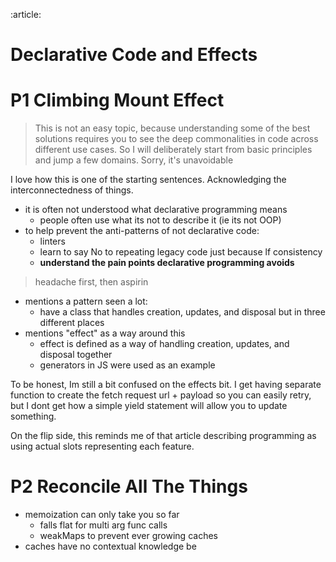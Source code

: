 :article:

# Declarative Code and Effects

# P1 Climbing Mount Effect
> This is not an easy topic, because understanding some of the best solutions requires you to see the deep commonalities in code across different use cases. So I will deliberately start from basic principles and jump a few domains. Sorry, it's unavoidable

I love how this is one of the starting sentences. Acknowledging the interconnectedness of things.

- it is often not understood what declarative programming means
  - people often use what its not to describe it (ie its not OOP)
- to help prevent the anti-patterns of not declarative code:
  - linters
  - learn to say No to repeating legacy code just because lf consistency
  - **understand the pain points declarative programming avoids**
> headache first, then aspirin
- mentions a pattern seen a lot:
  - have a class that handles creation, updates, and disposal but in three different places
- mentions "effect" as a way around this
  - effect is defined as a way of handling creation, updates, and disposal together
  - generators in JS were used as an example

To be honest, Im still a bit confused on the effects bit. I get having separate function to create the fetch request url + payload so you can easily retry, but I dont get how a simple yield statement will allow you to update something.

On the flip side, this reminds me of that article describing programming as using actual slots representing each feature.

# P2 Reconcile All The Things
- memoization can only take you so far
  - falls flat for multi arg func calls
  - weakMaps to prevent ever growing caches
- caches have no contextual knowledge
be